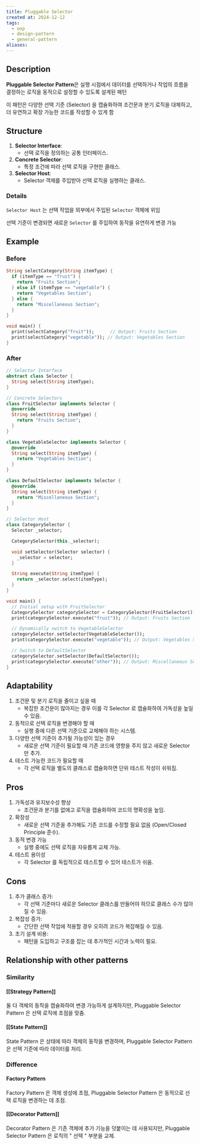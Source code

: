 ```yaml
---
title: Pluggable Selector
created at: 2024-12-12
tags:
  - oop
  - design-pattern
  - general-pattern
aliases:
---
```


## Description

**Pluggable Selector Pattern**은 실행 시점에서 데이터를 선택하거나 작업의 흐름을 결정하는 로직을 동적으로 설정할 수 있도록 설계된 패턴

이 패턴은 다양한 선택 기준 (Selector) 을 캡슐화하여 조건문과 분기 로직을 대체하고, 더 유연하고 확장 가능한 코드를 작성할 수 있게 함

## Structure

1. **Selector Interface**:
   - 선택 로직을 정의하는 공통 인터페이스.
2. **Concrete Selector**:
   - 특정 조건에 따라 선택 로직을 구현한 클래스.
3. **Selector Host**:
   - Selector 객체를 주입받아 선택 로직을 실행하는 클래스.

### Details

`Selector Host` 는 선택 작업을 외부에서 주입된 `Selector` 객체에 위임

선택 기준이 변경되면 새로운 `Selector` 를 주입하여 동작을 유연하게 변경 가능

## Example

### Before

```dart
String selectCategory(String itemType) {
  if (itemType == "fruit") {
    return "Fruits Section";
  } else if (itemType == "vegetable") {
    return "Vegetables Section";
  } else {
    return "Miscellaneous Section";
  }
}

void main() {
  print(selectCategory("fruit"));      // Output: Fruits Section
  print(selectCategory("vegetable")); // Output: Vegetables Section
}
```

### After

```dart
// Selector Interface
abstract class Selector {
  String select(String itemType);
}

// Concrete Selectors
class FruitSelector implements Selector {
  @override
  String select(String itemType) {
    return "Fruits Section";
  }
}

class VegetableSelector implements Selector {
  @override
  String select(String itemType) {
    return "Vegetables Section";
  }
}

class DefaultSelector implements Selector {
  @override
  String select(String itemType) {
    return "Miscellaneous Section";
  }
}

// Selector Host
class CategorySelector {
  Selector _selector;

  CategorySelector(this._selector);

  void setSelector(Selector selector) {
    _selector = selector;
  }

  String execute(String itemType) {
    return _selector.select(itemType);
  }
}

void main() {
  // Initial setup with FruitSelector
  CategorySelector categorySelector = CategorySelector(FruitSelector());
  print(categorySelector.execute("fruit")); // Output: Fruits Section

  // Dynamically switch to VegetableSelector
  categorySelector.setSelector(VegetableSelector());
  print(categorySelector.execute("vegetable")); // Output: Vegetables Section

  // Switch to DefaultSelector
  categorySelector.setSelector(DefaultSelector());
  print(categorySelector.execute("other")); // Output: Miscellaneous Section
}
```

## Adaptability

1. 조건문 및 분기 로직을 줄이고 싶을 때
   - 복잡한 조건문이 많아지는 경우 이를 각 Selector 로 캡슐화하여 가독성을 높일 수 있음.
2. 동적으로 선택 로직을 변경해야 할 때
   - 실행 중에 다른 선택 기준으로 교체해야 하는 시스템.
3. 다양한 선택 기준이 추가될 가능성이 있는 경우
   - 새로운 선택 기준이 필요할 때 기존 코드에 영향을 주지 않고 새로운 Selector 만 추가.
4. 테스트 가능한 코드가 필요할 때
   - 각 선택 로직을 별도의 클래스로 캡슐화하면 단위 테스트 작성이 쉬워짐.

## Pros

1. 가독성과 유지보수성 향상
   - 조건문과 분기를 없애고 로직을 캡슐화하여 코드의 명확성을 높임.
2. 확장성
   - 새로운 선택 기준을 추가해도 기존 코드를 수정할 필요 없음 (Open/Closed Principle 준수).
3. 동적 변경 가능
   - 실행 중에도 선택 로직을 자유롭게 교체 가능.
4. 테스트 용이성
   - 각 Selector 를 독립적으로 테스트할 수 있어 테스트가 쉬움.

## Cons

1. 추가 클래스 증가:
   - 각 선택 기준마다 새로운 Selector 클래스를 만들어야 하므로 클래스 수가 많아질 수 있음.
2. 복잡성 증가:
   - 간단한 선택 작업에 적용할 경우 오히려 코드가 복잡해질 수 있음.
3. 초기 설계 비용:
   - 패턴을 도입하고 구조를 잡는 데 추가적인 시간과 노력이 필요.

## Relationship with other patterns

### Similarity

#### [[Strategy Pattern]]

둘 다 객체의 동작을 캡슐화하여 변경 가능하게 설계하지만, Pluggable Selector Pattern 은 선택 로직에 초점을 맞춤.

#### [[State Pattern]]

State Pattern 은 상태에 따라 객체의 동작을 변경하며, Pluggable Selector Pattern 은 선택 기준에 따라 데이터를 처리.

### Difference

#### Factory Pattern

Factory Pattern 은 객체 생성에 초점, Pluggable Selector Pattern 은 동적으로 선택 로직을 변경하는 데 초점.

#### [[Decorator Pattern]]

Decorator Pattern 은 기존 객체에 추가 기능을 덧붙이는 데 사용되지만, Pluggable Selector Pattern 은 로직의 " 선택 " 부분을 교체.
